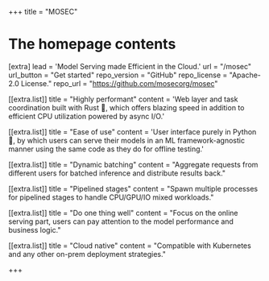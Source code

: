 +++
title = "MOSEC"


# The homepage contents
[extra]
lead = 'Model Serving made Efficient in the Cloud.'
url = "/mosec"
url_button = "Get started"
repo_version = "GitHub"
repo_license = "Apache-2.0 License."
repo_url = "https://github.com/mosecorg/mosec"

[[extra.list]]
title = "Highly performant"
content = 'Web layer and task coordination built with Rust 🦀, which offers blazing speed in addition to efficient CPU utilization powered by async I/O.'

[[extra.list]]
title = "Ease of use"
content = 'User interface purely in Python 🐍, by which users can serve their models in an ML framework-agnostic manner using the same code as they do for offline testing.'

[[extra.list]]
title = "Dynamic batching"
content = "Aggregate requests from different users for batched inference and distribute results back."

[[extra.list]]
title = "Pipelined stages"
content = "Spawn multiple processes for pipelined stages to handle CPU/GPU/IO mixed workloads."

[[extra.list]]
title = "Do one thing well"
content = "Focus on the online serving part, users can pay attention to the model performance and business logic."

[[extra.list]]
title = "Cloud native"
content = "Compatible with Kubernetes and any other on-prem deployment strategies."

+++
